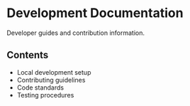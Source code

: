 # Development Documentation

Developer guides and contribution information.

## Contents
- Local development setup
- Contributing guidelines
- Code standards
- Testing procedures
